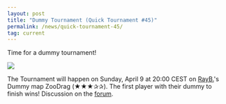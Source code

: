 ```yaml
---
layout: post
title: "Dummy Tournament (Quick Tournament #45)"
permalink: /news/quick-tournament-45/
tag: current
---
```


Time for a dummy tournament!

[<img class="demo" src="/ZooDrag.png" />](//forum.ddnet.tw/viewtopic.php?f=33&t=5096)

The Tournament will happen on Sunday, April 9 at 20:00 CEST on [RayB.](/mappers/RayB-46-/)'s Dummy map ZooDrag (★★★✰✰). The first player with their dummy to finish wins! Discussion on the [forum](//forum.ddnet.tw/viewtopic.php?f=33&t=5096).
